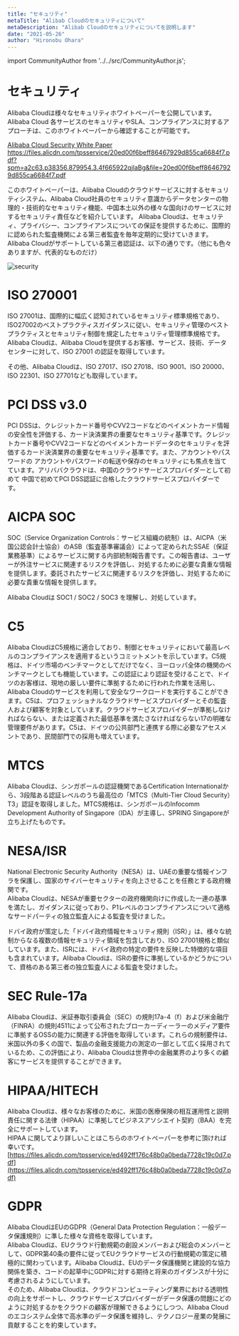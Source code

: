 ```yaml
---
title: "セキュリティ"
metaTitle: "Alibab Cloudのセキュリティについて"
metaDescription: "Alibab Cloudのセキュリティについてを説明します"
date: "2021-05-26"
author: "Hironobu Ohara"
---
```


import CommunityAuthor from '../../src/CommunityAuthor.js';

# セキュリティ

Alibaba Cloudは様々なセキュリティホワイトペーパーを公開しています。    
Alibaba Cloud 各サービスのセキュリティやSLA、コンプライアンスに対するアプローチは、このホワイトペーパーから確認することが可能です。   

[Alibaba Cloud Security White Paper](https://files.alicdn.com/tpsservice/20ed00f6beff86467929d855ca6684f7.pdf?spm=a2c63.p38356.879954.3.4f665922qjlaBg&file=20ed00f6beff86467929d855ca6684f7.pdf)
https://files.alicdn.com/tpsservice/20ed00f6beff86467929d855ca6684f7.pdf?spm=a2c63.p38356.879954.3.4f665922qjlaBg&file=20ed00f6beff86467929d855ca6684f7.pdf


このホワイトペーパーは、Alibaba Cloudのクラウドサービスに対するセキュリティシステム、Alibaba Cloud社員のセキュリティ意識からデータセンターの物理的・技術的なセキュリティ機能、中国本土以外の様々な国向けのサービスに対するセキュリティ責任などを紹介しています。
Alibaba Cloudは、セキュリティ、プライバシー、コンプライアンスについての保証を提供するために、国際的に認められた監査機関による第三者監査を毎年定期的に受けていきます。     
Alibaba Cloudがサポートしている第三者認証は、以下の通りです。（他にも色々ありますが、代表的なものだけ）     

![security](https://raw.githubusercontent.com/sbcloud/help/master/content/advisory/images/6.1.PNG "security")


# ISO 270001
ISO 27001は、国際的に幅広く認知されているセキュリティ標準規格であり、ISO27002のベストプラクティスガイダンスに従い、セキュリティ管理のベストプラクティスとセキュリティ制御を規定したセキュリティ管理標準規格です。    
Alibaba Cloudは、Alibaba Cloudを提供するお客様、サービス、技術、データセンターに対して、ISO 27001 の認証を取得しています。    

その他、Alibaba Cloudは、ISO 27017、ISO 27018、ISO 9001、ISO 20000、ISO 22301、ISO 27701なども取得しています。    

# PCI DSS v3.0
PCI DSSは、クレジットカード番号やCVV2コードなどのペイメントカード情報の安全性を評価する、カード決済業界の重要なセキュリティ基準です。クレジットカード番号やCVV2コードなどのペイメントカードデータのセキュリティを評価するカード決済業界の重要なセキュリティ基準です。また、アカウントやパスワードの アカウントやパスワードの転送や保存のセキュリティにも焦点を当てています。アリババクラウドは、中国のクラウドサービスプロバイダーとして初めて 中国で初めてPCI DSS認証に合格したクラウドサービスプロバイダーです。    

# AICPA SOC
SOC（Service Organization Controls：サービス組織の統制）は、AICPA（米国公認会計士協会）のASB（監査基準審議会）​によって定められたSSAE（保証業務基準）によるサービスに関する内部統制報告書です。この報告書は、ユーザーが外注サービスに関連するリスクを評価し、対処するために必要な貴重な情報を提供します。委託されたサービスに関連するリスクを評価し、対処するために必要な貴重な情報を提供します。    

Alibaba Cloudは SOC1 / SOC2 / SOC3 を理解し、対処しています。    

# C5
Alibaba CloudはC5規格に適合しており、制御とセキュリティにおいて最高レベルのコンプライアンスを適用するというコミットメントを示しています。C5規格は、ドイツ市場のベンチマークとしてだけでなく、ヨーロッパ全体の機関のベンチマークとしても機能しています。この認証により認証を受けることで、ドイツのお客様は、現地の厳しい要件に準拠するために行われた作業を活用し、Alibaba Cloudのサービスを利用して安全なワークロードを実行することができます。C5は、プロフェッショナルなクラウドサービスプロバイダーとその監査人および顧客を対象としています。クラウドサービスプロバイダーが準拠しなければならない、または定義された最低基準を満たさなければならない17の明確な管理要件があります。C5は、ドイツの公共部門と連携する際に必要なアセスメントであり、民間部門での採用も増えています。      

# MTCS
Alibaba Cloudは、シンガポールの認証機関であるCertification Internationalから、3段階ある認証レベルのうち最高位の「MTCS（Multi-Tier Cloud Security）T3」認証を取得しました。MTCS規格は、シンガポールのInfocomm Development Authority of Singapore（IDA）が主導し、SPRING Singaporeが立ち上げたものです。     

# NESA/ISR
National Electronic Security Authority（NESA）は、UAEの重要な情報インフラを保護し、国家のサイバーセキュリティを向上させることを任務とする政府機関です。    
Alibaba Cloudは、NESAが重要セクターの政府機関向けに作成した一連の基準を満たし、ガイダンスに従っており、P1レベルのコンプライアンスについて適格なサードパーティの独立監査人による監査を受けました。    

ドバイ政府が策定した「ドバイ政府情報セキュリティ規則（ISR）」は、様々な統制からなる複数の情報セキュリティ領域を包含しており、ISO 27001規格と類似しています。また、ISRには、ドバイ政府の特定の要件を反映した特徴的な項目も含まれています。Alibaba Cloudは、ISRの要件に準拠しているかどうかについて、資格のある第三者の独立監査人による監査を受けました。    


# SEC Rule-17a
Alibaba Cloudは、米証券取引委員会（SEC）の規則17a-4（f）および米金融庁（FINRA）の規則4511によって公布されたブローカーディーラーのメディア要件に準拠するOSSの能力に関連する評価を取得しています。これらの規制要件は、米国以外の多くの国で、製品の金融支援能力の測定の一部として広く採用されているため、この評価により、Alibaba Cloudは世界中の金融業界のより多くの顧客にサービスを提供することができます。   


# HIPAA/HITECH
Alibaba Cloudは、様々なお客様のために、米国の医療保険の相互運用性と説明責任に関する法律（HIPAA）に準拠してビジネスアソシエイト契約（BAA）を完全にサポートしています。    
HIPAA に関してより詳しいことはこちらのホワイトペーパーを参考に頂ければ幸いです。    
[https://files.alicdn.com/tpsservice/ed492ff176c48b0a0beda7728c19c0d7.pdf](https://files.alicdn.com/tpsservice/ed492ff176c48b0a0beda7728c19c0d7.pdf)

# GDPR
Alibaba CloudはEUのGDPR（General Data Protection Regulation：一般データ保護規則）に準した様々な資格を取得しています。    
Alibaba Cloudは、EUクラウド行動規範の創設メンバーおよび総会のメンバーとして、GDPR第40条の要件に従ってEUクラウドサービスの行動規範の策定に積極的に関わっています。Alibaba Cloudは、EUのデータ保護機関と建設的な協力関係を築き、コードの起草中にGDPRに対する期待と将来のガイダンスが十分に考慮されるようにしています。    
そのため、Alibaba Cloudは、クラウドコンピューティング業界における透明性の向上をサポートし、クラウドサービスプロバイダーがデータ保護の問題にどのように対処するかをクラウドの顧客が理解できるようにしつつ、Alibaba Cloudのエコシステム全体で高水準のデータ保護を維持し、テクノロジー産業の発展に貢献することを約束しています。     



<CommunityAuthor 
    author="Hironobu Ohara"
    self_introduction = "2019年にSBクラウドへJoin。Databaseや収集、分散処理、ETL、検索、分析、機械学習基盤の構築、運用等を経て、現在分散系をメインとしたビッグデータとデータベースを得意・専門とするデータエンジニア。 AlibabaCloud MVP。"
    imageUrl="https://avatars.githubusercontent.com/u/47152180?s=400&u=ed7d182ce541f6f0d83c54b7265136a375b24ad2&v=4"
    githubUrl="https://github.com/ohiro18"
/>



